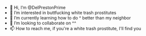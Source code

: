 - 👋 Hi, I’m @DelPrestonPrime
- 👀 I’m interested in buttfucking white trash prostitutes
- 🌱 I’m currently learning how to do ^ better than my neighbor
- 💞️ I’m looking to collaborate on ^^
- 📫 How to reach me, if you're a white trash prostitute, I'll find you

<!---
DelPrestonPrime/DelPrestonPrime is a ✨ special ✨ repository because its `README.md` (this file) appears on your GitHub profile.
You can click the Preview link to take a look at your changes.
--->
